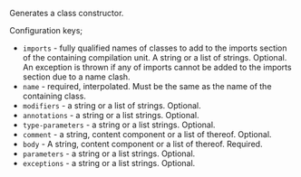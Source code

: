Generates a class constructor.

Configuration keys;

* ``imports`` - fully qualified names of classes to add to the imports section of the containing compilation unit. A string or a list of strings. Optional. An exception is thrown if any of imports cannot be added to the imports section due to a name clash.
* ``name`` - required, interpolated. Must be the same as the name of the containing class.
* ``modifiers`` - a string or a list of strings. Optional.
* ``annotations`` - a string or a list strings. Optional.
* ``type-parameters`` - a string or a list strings. Optional.
* ``comment`` - a string, content component or a list of thereof. Optional.
* ``body`` - A string, content component or a list of thereof. Required.
* ``parameters`` - a string or a list strings. Optional.
* ``exceptions`` - a string or a list strings. Optional.
